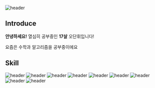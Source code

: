 ![header](https://capsule-render.vercel.app/api?type=waving&color=gradient&height=300&section=header&text=Dan&fontSize=70)

## Introduce
**안녕하세요!** 열심히 공부중인 **17살** 오단휘입니다!

요즘은 수학과 알고리즘을 공부중이에요

## Skill
![header](https://img.shields.io/badge/Html-E34F26?style=flat&logo=Html5&logoColor=white) ![header](https://img.shields.io/badge/Css-1572B6?style=flat&logo=CSS3&logoColor=white)
![header](https://img.shields.io/badge/Node.Js-339933?style=flat&logo=Node.js&logoColor=white) ![header](https://img.shields.io/badge/React-61DAFB?style=flat&logo=React&logoColor=white) ![header](https://img.shields.io/badge/Next.Js-000000?style=flat&logo=Next.js&logoColor=white)
![header](https://img.shields.io/badge/Go-000000?style=flat&logo=Go&logoColor=white) ![header](https://img.shields.io/badge/Mysql-4479A1?style=flat&logo=Mysql&logoColor=white)
![header](https://img.shields.io/badge/C-A8B9CC?style=flat&logo=C&logoColor=white) ![header](https://img.shields.io/badge/C++-00599C?style=flat&logo=&logoColor=white) 


